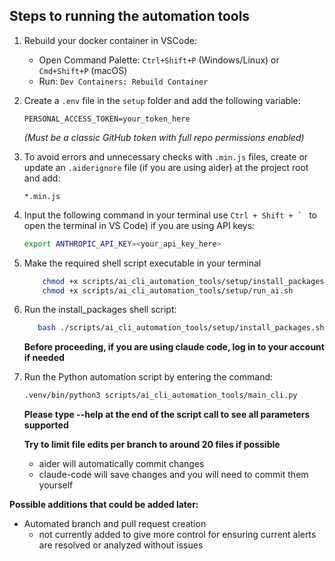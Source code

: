 ## Steps to running the automation tools

1. Rebuild your docker container in VSCode:
    - Open Command Palette: `Ctrl+Shift+P` (Windows/Linux) or `Cmd+Shift+P` (macOS)
    - Run: 
    `Dev Containers: Rebuild Container`

2. Create a `.env` file in the `setup` folder and add the following variable:  
    ```env
    PERSONAL_ACCESS_TOKEN=your_token_here
    ```
    *(Must be a classic GitHub token with full repo permissions enabled)*

3. To avoid errors and unnecessary checks with `.min.js` files, create or update an `.aiderignore` file (if you are using aider) at the project root and add:  
    ```
    *.min.js
    ```

4. Input the following command in your terminal use ``Ctrl + Shift + ` `` to open the terminal in VS Code) if you are using API keys:  
    ```bash
    export ANTHROPIC_API_KEY=<your_api_key_here>
    ```
5. Make the required shell script executable in your terminal

    ```bash
        chmod +x scripts/ai_cli_automation_tools/setup/install_packages.sh
        chmod +x scripts/ai_cli_automation_tools/setup/run_ai.sh
    ```

6. Run the install_packages shell script:

     ```bash
        bash ./scripts/ai_cli_automation_tools/setup/install_packages.sh
    ```

    **Before proceeding, if you are using claude code, log in to your account if needed**

7. Run the Python automation script by entering the command:  
    ```bash
    .venv/bin/python3 scripts/ai_cli_automation_tools/main_cli.py
    ```

    **Please type --help at the end of the script call to see all parameters supported**

    **Try to limit file edits per branch to around 20 files if possible**
    - aider will automatically commit changes
    - claude-code will save changes and you will need to commit them yourself

**Possible additions that could be added later:**
- Automated branch and pull request creation    
    - not currently added to give more control for ensuring current alerts are resolved or analyzed without issues